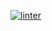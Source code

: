 [![linter](https://github.com/Jessica-Ha12/ICS20-Unit3-01-HTML/workflows/linter/badge.svg)](https://github.com/marketplace/actions/super-linter)
